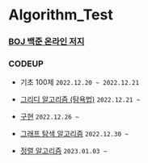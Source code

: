 # Algorithm_Test

### [BOJ 백준 온라인 저지](https://github.com/jjaehwi/Algorithm_Test/tree/main/백준)

### CODEUP

- 기초 100제 `2022.12.20 ~ 2022.12.21`

- [그리디 알고리즘 (탐욕법)](https://github.com/jjaehwi/Algorithm_Test/tree/main/CodeUp/그리디) `2022.12.21 ~ `

- [구현](https://github.com/jjaehwi/Algorithm_Test/tree/main/CodeUp/구현) `2022.12.26 ~ `

- [그래프 탐색 알고리즘](https://github.com/jjaehwi/Algorithm_Test/tree/main/CodeUp/DFS/BFS) `2022.12.30 ~ `

- [정렬 알고리즘](https://github.com/jjaehwi/Algorithm_Test/tree/main/CodeUp/정렬) `2023.01.03 ~`
